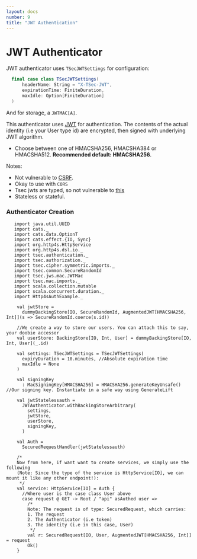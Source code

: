 ```yaml
---
layout: docs
number: 9
title: "JWT Authentication"
---
```


# JWT Authenticator

JWT authenticator uses `TSecJWTSettings` for configuration:

```scala
  final case class TSecJWTSettings(
      headerName: String = "X-TSec-JWT",
      expirationTime: FiniteDuration,
      maxIdle: Option[FiniteDuration]
  )
```

And for storage, a `JWTMAC[A]`.

This authenticator uses [JWT](https://jwt.io) for authentication. The contents of the actual identity 
(i.e your User type id) are encrypted, then signed with underlying JWT algorithm.

* Choose between one of HMACSHA256, HMACSHA384 or HMACSHA512. **Recommended default: HMACSHA256**.

Notes:
* Not vulnerable to [CSRF](https://en.wikipedia.org/wiki/Cross-site_request_forgery).
* Okay to use with `CORS`
* Tsec jwts are typed, so not vulnerable to [this](https://auth0.com/blog/critical-vulnerabilities-in-json-web-token-libraries/)
* Stateless or stateful.

### Authenticator Creation

```tut:silent
   import java.util.UUID
   import cats._
   import cats.data.OptionT
   import cats.effect.{IO, Sync}
   import org.http4s.HttpService
   import org.http4s.dsl.io._
   import tsec.authentication._
   import tsec.authorization._
   import tsec.cipher.symmetric.imports._
   import tsec.common.SecureRandomId
   import tsec.jws.mac.JWTMac
   import tsec.mac.imports._
   import scala.collection.mutable
   import scala.concurrent.duration._
   import Http4sAuthExample._

    val jwtStore =
      dummyBackingStore[IO, SecureRandomId, AugmentedJWT[HMACSHA256, Int]](s => SecureRandomId.coerce(s.id))
  
    //We create a way to store our users. You can attach this to say, your doobie accessor
    val userStore: BackingStore[IO, Int, User] = dummyBackingStore[IO, Int, User](_.id)
  
    val settings: TSecJWTSettings = TSecJWTSettings(
      expiryDuration = 10.minutes, //Absolute expiration time
      maxIdle = None
    )
  
    val signingKey
      : MacSigningKey[HMACSHA256] = HMACSHA256.generateKeyUnsafe() //Our signing key. Instantiate in a safe way using GenerateLift
  
    val jwtStatelessauth =
      JWTAuthenticator.withBackingStoreArbitrary(
        settings,
        jwtStore,
        userStore,
        signingKey,
      )
  
    val Auth =
      SecuredRequestHandler(jwtStatelessauth)
  
    /*
    Now from here, if want want to create services, we simply use the following
    (Note: Since the type of the service is HttpService[IO], we can mount it like any other endpoint!):
     */
    val service: HttpService[IO] = Auth {
      //Where user is the case class User above
      case request @ GET -> Root / "api" asAuthed user =>
        /*
        Note: The request is of type: SecuredRequest, which carries:
        1. The request
        2. The Authenticator (i.e token)
        3. The identity (i.e in this case, User)
         */
        val r: SecuredRequest[IO, User, AugmentedJWT[HMACSHA256, Int]] = request
        Ok()
    }
```
